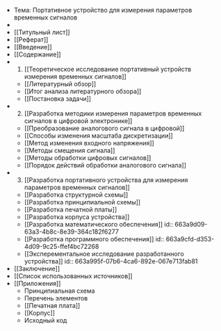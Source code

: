 - Тема: Портативное устройство для измерения параметров временных сигналов
-
- [[Титульный лист]]
- [[Реферат]]
- [[Введение]]
- [[Содержание]]
- 1. [[Теоретическое исследование портативный устройств измерения временных сигналов]]
	- [[Литературный обзор]]
	- [[Итог анализа литературного обзора]]
	- [[Постановка задачи]]
- 2. [[Разработка методики измерения параметров временных сигналов в цифровой электронике]]
	- [[Преобразование аналогового сигнала в цифровой]]
	- [[Способы изменения масштаба дискретизации]]
	- [[Метод изменения входного напряжения]]
	- [[Методы смещения сигнала]]
	- [[Методы обработки цифровых сигналов]]
	- [[Порядок действий обработки аналогового сигнала]]
- 3. [[Разработка портативного устройства для измерения параметров временных сигналов]]
	- [[Разработка структурной схемы]]
	- [[Разработка принципиальной схемы]]
	- [[Разработка печатной платы]]
	- [[Разработка корпуса устройства]]
	- [[Разработка математического обеспечения]]
	  id:: 663a9d09-63a3-4b8c-8e39-364c182f6277
	- [[Разработка программного обеспечения]]
	  id:: 663a9cfd-d353-4d09-9c25-ffef4bc72268
	- [[Эксперементальное исследование разработанного устройства]]
	  id:: 663a995f-07b6-4ca6-892e-067e713fab81
- [[Заключение]]
- [[Список использованных источников]]
- [[Приложения]]
	- Принципиальная схема
	- Перечень элементов
	- [[Печатная плата]]
	- [[Корпус]]
	- Исходный код